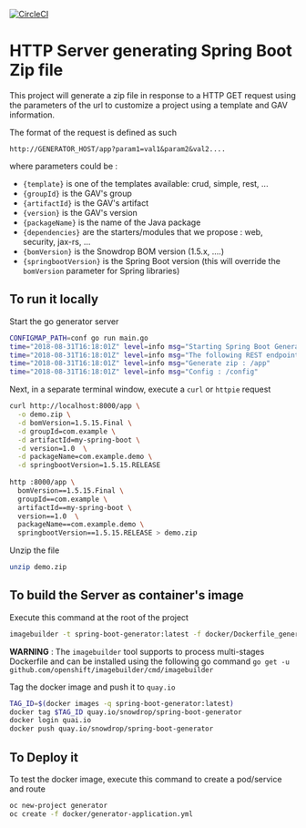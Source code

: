 [![CircleCI](https://circleci.com/gh/snowdrop/generator/tree/master.svg?style=shield)](https://circleci.com/gh/snowdrop/generator/tree/master)

# HTTP Server generating Spring Boot Zip file

This project will generate a zip file in response to a HTTP GET request using the parameters of the url to customize a project using a template
and GAV information.

The format of the request is defined as such

`http://GENERATOR_HOST/app?param1=val1&param2&val2....`

where parameters could be :
  - `{template}` is one of the templates available: crud, simple, rest, ...
  - `{groupId}` is the GAV's group
  - `{artifactId}` is the GAV's artifact
  - `{version}` is the GAV's version
  - `{packageName}` is the name of the Java package
  - `{dependencies}` are the starters/modules that we propose : web, security, jax-rs, ...
  - `{bomVersion}` is the Snowdrop BOM version (1.5.x, ....) 
  - `{springbootVersion}` is the Spring Boot version  (this will override the `bomVersion` parameter for Spring libraries)

## To run it locally

Start the go generator server

```bash
CONFIGMAP_PATH=conf go run main.go
time="2018-08-31T16:18:01Z" level=info msg="Starting Spring Boot Generator Server on port 8080 - Version 0.0.5 (4462d0b)"
time="2018-08-31T16:18:01Z" level=info msg="The following REST endpoints are available : "
time="2018-08-31T16:18:01Z" level=info msg="Generate zip : /app"
time="2018-08-31T16:18:01Z" level=info msg="Config : /config"
```

Next, in a separate terminal window, execute a `curl` or `httpie` request

```bash
curl http://localhost:8000/app \
  -o demo.zip \
  -d bomVersion=1.5.15.Final \
  -d groupId=com.example \
  -d artifactId=my-spring-boot \
  -d version=1.0  \
  -d packageName=com.example.demo \
  -d springbootVersion=1.5.15.RELEASE
  
http :8000/app \
  bomVersion==1.5.15.Final \
  groupId==com.example \
  artifactId==my-spring-boot \
  version==1.0  \
  packageName==com.example.demo \
  springbootVersion==1.5.15.RELEASE > demo.zip  
``` 

Unzip the file

```bash
unzip demo.zip
```

## To build the Server as container's image

Execute this command at the root of the project
```bash
imagebuilder -t spring-boot-generator:latest -f docker/Dockerfile_generator .
```

**WARNING** : The `imagebuilder` tool supports to process multi-stages Dockerfile and can be installed using the following go command `go get -u github.com/openshift/imagebuilder/cmd/imagebuilder`

Tag the docker image and push it to `quay.io`

```bash
TAG_ID=$(docker images -q spring-boot-generator:latest)
docker tag $TAG_ID quay.io/snowdrop/spring-boot-generator
docker login quai.io
docker push quay.io/snowdrop/spring-boot-generator
```

## To Deploy it

To test the docker image, execute this command to create a pod/service and route
```bash
oc new-project generator
oc create -f docker/generator-application.yml
```
